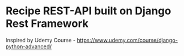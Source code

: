# Recipe REST-API built on Django Rest Framework
Inspired by Udemy Course - https://www.udemy.com/course/django-python-advanced/
